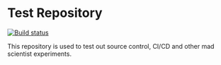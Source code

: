 # Test Repository

[![Build status](https://ci.appveyor.com/api/projects/status/436htk0bu012u2ec?svg=true)](https://ci.appveyor.com/project/Midacts/test)

This repository is used to test out source control, CI/CD and other mad scientist experiments.